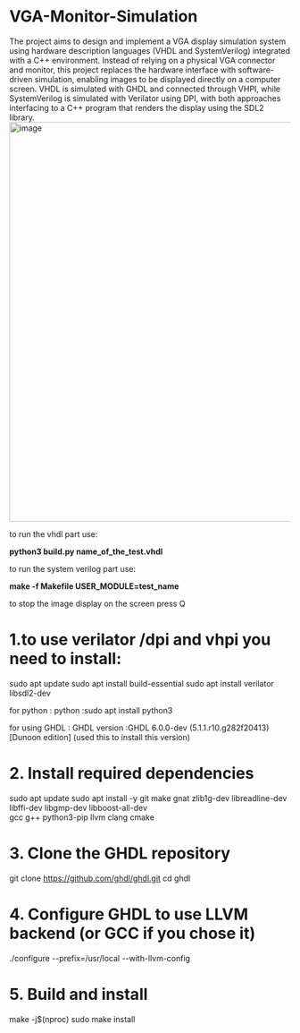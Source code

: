 # VGA-Monitor-Simulation
The project aims to design and implement a VGA display simulation system using hardware description languages (VHDL and SystemVerilog) integrated with a C++ environment. Instead of relying on a physical VGA connector and monitor, this project replaces the hardware interface with software-driven simulation, enabling images to be displayed directly on a computer screen. VHDL is simulated with GHDL and connected through VHPI, while SystemVerilog is simulated with Verilator using DPI, with both approaches interfacing to a C++ program that renders the display using the SDL2 library.
<img width="1430" height="714" alt="image" src="https://github.com/user-attachments/assets/d95617f5-40a1-4ab8-a3a1-ba6610a6b90e" />

to run the vhdl part use:

**python3 build.py name_of_the_test.vhdl**

to run the system verilog part use:

**make -f Makefile USER_MODULE=test_name**

to stop the image display on the screen press Q

# 1.to use verilator /dpi and vhpi you need to install:
sudo apt update 
sudo apt install build-essential
sudo apt install verilator libsdl2-dev

for python : 
python :sudo apt install python3


for using GHDL :
GHDL version :GHDL 6.0.0-dev (5.1.1.r10.g282f20413) [Dunoon edition]
(used this to install this version) 
# 2. Install required dependencies
sudo apt update
sudo apt install -y git make gnat zlib1g-dev libreadline-dev \
                    libffi-dev libgmp-dev libboost-all-dev \
                    gcc g++ python3-pip llvm clang cmake

# 3. Clone the GHDL repository
git clone https://github.com/ghdl/ghdl.git
cd ghdl

# 4. Configure GHDL to use LLVM backend (or GCC if you chose it)
./configure --prefix=/usr/local --with-llvm-config

# 5. Build and install
make -j$(nproc)
sudo make install

